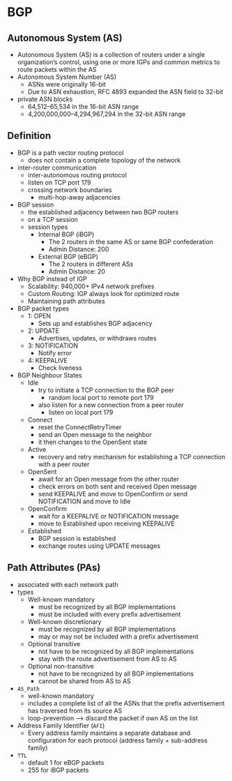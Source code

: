 # BGP

## Autonomous System (AS)
- Autonomous System (AS) is a collection of routers under a single organization’s control, using one or more IGPs and common metrics to route packets within the AS
- Autonomous System Number (AS)
    - ASNs were originally 16-bit
    - Due to ASN exhaustion, RFC 4893 expanded the ASN field to 32-bit
- private ASN blocks
    - 64,512–65,534 in the 16-bit ASN range
    - 4,200,000,000–4,294,967,294 in the 32-bit ASN range

## Definition
- BGP is a path vector routing protocol
    - does not contain a complete topology of the network
- inter-router communication
    - inter-autonomous routing protocol
    - listen on TCP port 179
    - crossing network boundaries
        - multi-hop-away adjacencies
- BGP session
    - the established adjacency between two BGP routers
    - on a TCP session
    - session types
        - Internal BGP (iBGP)
            - The 2 routers in the same AS or same BGP confederation
            - Admin Distance: 200
        - External BGP (eBGP)
            - The 2 routers in different ASs
            - Admin Distance: 20
- Why BGP instead of IGP
    - Scalability: 940,000+ IPv4 network prefixes
    - Custom Routing: IGP always look for optimized route
    - Maintaining path attributes
- BGP packet types
    - 1: OPEN
        - Sets up and establishes BGP adjacency
    - 2: UPDATE
        - Advertises, updates, or withdraws routes
    - 3: NOTIFICATION
        - Notify error
    - 4: KEEPALIVE
        - Check liveness
- BGP Neighbour States
    - Idle
        - try to initiate a TCP connection to the BGP peer
            - random local port to remote port 179
        - also listen for a new connection from a peer router
            - listen on local port 179
    - Connect
        - reset the ConnectRetryTimer
        - send an Open message to the neighbor
        - it then changes to the OpenSent state
    - Active
        - recovery and retry mechanism for establishing a TCP connection with a peer router
    - OpenSent
        - await for an Open message from the other router
        - check errors on both sent and received Open message
        - send KEEPALIVE and move to OpenConfirm or send NOTIFICATION and move to Idle
    - OpenConfirm
        - wait for a KEEPALIVE or NOTIFICATION message
        - move to Established upon receiving KEEPALIVE
    - Established
        - BGP session is established
        - exchange routes using UPDATE messages

## Path Attributes (PAs)
- associated with each network path
- types
    - Well-known mandatory
        - must be recognized by all BGP implementations
        - must be included with every prefix advertisement
    - Well-known discretionary
        - must be recognized by all BGP implementations
        - may or may not be included with a prefix advertisement
    - Optional transitive
        - not have to be recognized by all BGP implementations
        - stay with the route advertisement from AS to AS
    - Optional non-transitive
        - not have to be recognized by all BGP implementations
        - cannot be shared from AS to AS
- `AS_Path`
    - well-known mandatory
    - includes a complete list of all the ASNs that the prefix advertisement has traversed from its source AS
    - loop-prevention --> discard the packet if own AS on the list
- Address Family Identifier (`AFI`)
    - Every address family maintains a separate database and configuration for each protocol (address family + sub-address family)
- `TTL`
    - default 1 for eBGP packets
    - 255 for iBGP packets
